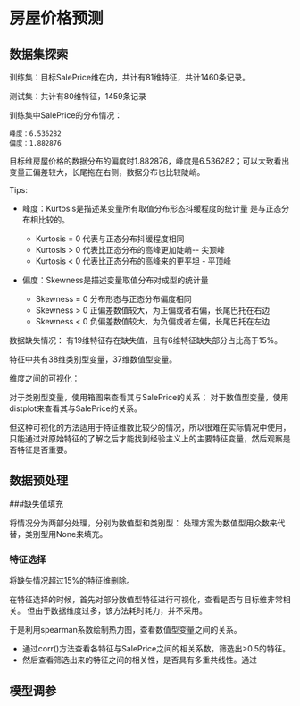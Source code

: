 
# 房屋价格预测

## 数据集探索

训练集：目标SalePrice维在内，共计有81维特征，共计1460条记录。

测试集：共计有80维特征，1459条记录

训练集中SalePrice的分布情况：
    
    峰度：6.536282
    偏度：1.882876

目标维房屋价格的数据分布的偏度时1.882876，峰度是6.536282；可以大致看出变量正偏差较大，长尾拖在右侧，数据分布也比较陡峭。

Tips:

- 峰度：Kurtosis是描述某变量所有取值分布形态抖缓程度的统计量
    是与正态分布相比较的。

    - Kurtosis  = 0 代表与正态分布抖缓程度相同
    - Kurtosis > 0 代表比正态分布的高峰更加陡峭-- 尖顶峰
    - Kurtosis < 0 代表比正态分布的高峰来的更平坦 - 平顶峰
    
- 偏度：Skewness是描述变量取值分布对成型的统计量

    - Skewness = 0 分布形态与正态分布偏度相同
    - Skewness > 0 正偏差数值较大，为正偏或者右偏，长尾巴托在右边
    - Skewness < 0 负偏差数值较大，为负偏或者左偏，长尾巴托在左边

数据缺失情况：
有19维特征存在缺失值，且有6维特征缺失部分占比高于15%。

特征中共有38维类别型变量，37维数值型变量。

维度之间的可视化：

对于类别型变量，使用箱图来查看其与SalePrice的关系；
对于数值型变量，使用distplot来查看其与SalePrice的关系。

但这种可视化的方法适用于特征维数比较少的情况，所以很难在实际情况中使用，只能通过对原始特征的了解之后才能找到经验主义上的主要特征变量，然后观察是否特征是否重要。


## 数据预处理

###缺失值填充

将情况分为两部分处理，分别为数值型和类别型：
处理方案为数值型用众数来代替，类别型用None来填充。

### 特征选择

将缺失情况超过15%的特征维删除。

在特征选择的时候，首先对部分数值型特征进行可视化，查看是否与目标维非常相关。
但由于数据维度过多，该方法耗时耗力，并不采用。

于是利用spearman系数绘制热力图，查看数值型变量之间的关系。

- 通过corr()方法查看各特征与SalePrice之间的相关系数，筛选出>0.5的特征。
- 然后查看筛选出来的特征之间的相关性，是否具有多重共线性。通过

## 模型调参